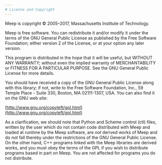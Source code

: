 ```yaml
---
# License and Copyright
---
```


Meep is copyright © 2005–2017, Massachusetts Institute of Technology.

Meep is free software. You can redistribute it and/or modify it under the terms of the GNU General Public License as published by the Free Software Foundation; either version 2 of the License, or at your option any later version.

This program is distributed in the hope that it will be useful, but WITHOUT ANY WARRANTY; without even the implied warranty of MERCHANTABILITY or FITNESS FOR A PARTICULAR PURPOSE. See the GNU General Public License for more details.

You should have received a copy of the GNU General Public License along with this library; if not, write to the Free Software Foundation, Inc., 59 Temple Place - Suite 330, Boston, MA 02111-1307, USA. You can also find it on the GNU web site:

[http://www.gnu.org/copyleft/gpl.html](http://www.gnu.org/copyleft/gpl.html)

As a clarification, we should note that Python and Scheme control (ctl) files, written by the user which do not contain code distributed with Meep and loaded at runtime by the Meep software, are *not* derived works of Meep and do *not* fall thereby under the restrictions of the GNU General Public License. On the other hand, C++ programs linked with the Meep libraries *are* derived works, and you must obey the terms of the GPL if you wish to distribute programs based in part on Meep. You are not affected for programs you do not distribute.
